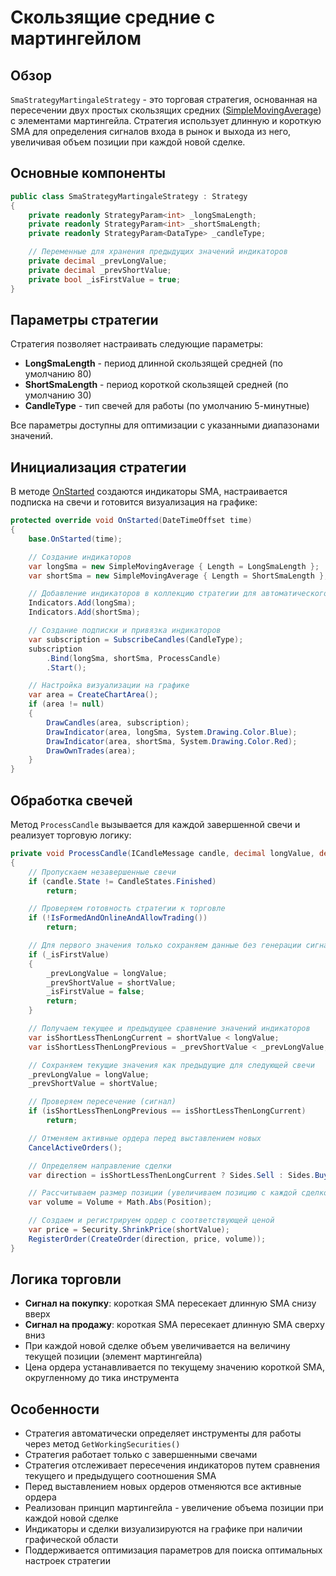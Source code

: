 # Скользящие средние с мартингейлом

## Обзор

`SmaStrategyMartingaleStrategy` - это торговая стратегия, основанная на пересечении двух простых скользящих средних ([SimpleMovingAverage](xref:StockSharp.Algo.Indicators.SimpleMovingAverage)) с элементами мартингейла. Стратегия использует длинную и короткую SMA для определения сигналов входа в рынок и выхода из него, увеличивая объем позиции при каждой новой сделке.

## Основные компоненты

```cs
public class SmaStrategyMartingaleStrategy : Strategy
{
	private readonly StrategyParam<int> _longSmaLength;
	private readonly StrategyParam<int> _shortSmaLength;
	private readonly StrategyParam<DataType> _candleType;

	// Переменные для хранения предыдущих значений индикаторов
	private decimal _prevLongValue;
	private decimal _prevShortValue;
	private bool _isFirstValue = true;
}
```

## Параметры стратегии

Стратегия позволяет настраивать следующие параметры:

- **LongSmaLength** - период длинной скользящей средней (по умолчанию 80)
- **ShortSmaLength** - период короткой скользящей средней (по умолчанию 30)
- **CandleType** - тип свечей для работы (по умолчанию 5-минутные)

Все параметры доступны для оптимизации с указанными диапазонами значений.

## Инициализация стратегии

В методе [OnStarted](xref:StockSharp.Algo.Strategies.Strategy.OnStarted(System.DateTimeOffset)) создаются индикаторы SMA, настраивается подписка на свечи и готовится визуализация на графике:

```cs
protected override void OnStarted(DateTimeOffset time)
{
	base.OnStarted(time);

	// Создание индикаторов
	var longSma = new SimpleMovingAverage { Length = LongSmaLength };
	var shortSma = new SimpleMovingAverage { Length = ShortSmaLength };

	// Добавление индикаторов в коллекцию стратегии для автоматического отслеживания IsFormed
	Indicators.Add(longSma);
	Indicators.Add(shortSma);

	// Создание подписки и привязка индикаторов
	var subscription = SubscribeCandles(CandleType);
	subscription
		.Bind(longSma, shortSma, ProcessCandle)
		.Start();

	// Настройка визуализации на графике
	var area = CreateChartArea();
	if (area != null)
	{
		DrawCandles(area, subscription);
		DrawIndicator(area, longSma, System.Drawing.Color.Blue);
		DrawIndicator(area, shortSma, System.Drawing.Color.Red);
		DrawOwnTrades(area);
	}
}
```

## Обработка свечей

Метод `ProcessCandle` вызывается для каждой завершенной свечи и реализует торговую логику:

```cs
private void ProcessCandle(ICandleMessage candle, decimal longValue, decimal shortValue)
{
	// Пропускаем незавершенные свечи
	if (candle.State != CandleStates.Finished)
		return;

	// Проверяем готовность стратегии к торговле
	if (!IsFormedAndOnlineAndAllowTrading())
		return;

	// Для первого значения только сохраняем данные без генерации сигналов
	if (_isFirstValue)
	{
		_prevLongValue = longValue;
		_prevShortValue = shortValue;
		_isFirstValue = false;
		return;
	}

	// Получаем текущее и предыдущее сравнение значений индикаторов
	var isShortLessThenLongCurrent = shortValue < longValue;
	var isShortLessThenLongPrevious = _prevShortValue < _prevLongValue;

	// Сохраняем текущие значения как предыдущие для следующей свечи
	_prevLongValue = longValue;
	_prevShortValue = shortValue;

	// Проверяем пересечение (сигнал)
	if (isShortLessThenLongPrevious == isShortLessThenLongCurrent)
		return;

	// Отменяем активные ордера перед выставлением новых
	CancelActiveOrders();

	// Определяем направление сделки
	var direction = isShortLessThenLongCurrent ? Sides.Sell : Sides.Buy;

	// Рассчитываем размер позиции (увеличиваем позицию с каждой сделкой - подход мартингейла)
	var volume = Volume + Math.Abs(Position);

	// Создаем и регистрируем ордер с соответствующей ценой
	var price = Security.ShrinkPrice(shortValue);
	RegisterOrder(CreateOrder(direction, price, volume));
}
```

## Логика торговли

- **Сигнал на покупку**: короткая SMA пересекает длинную SMA снизу вверх
- **Сигнал на продажу**: короткая SMA пересекает длинную SMA сверху вниз
- При каждой новой сделке объем увеличивается на величину текущей позиции (элемент мартингейла)
- Цена ордера устанавливается по текущему значению короткой SMA, округленному до тика инструмента

## Особенности

- Стратегия автоматически определяет инструменты для работы через метод `GetWorkingSecurities()`
- Стратегия работает только с завершенными свечами
- Стратегия отслеживает пересечения индикаторов путем сравнения текущего и предыдущего соотношения SMA
- Перед выставлением новых ордеров отменяются все активные ордера
- Реализован принцип мартингейла - увеличение объема позиции при каждой новой сделке
- Индикаторы и сделки визуализируются на графике при наличии графической области
- Поддерживается оптимизация параметров для поиска оптимальных настроек стратегии
